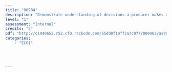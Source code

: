 ```yaml
---
title: "90984"
description: "Demonstrate understanding of decisions a producer makes about production"
level: "1"
assessment: "Internal"
credits: "5"
pdf: "http://c1940652.r52.cf0.rackcdn.com/55dd0f10ff2a7c0777000463/as90984.pdf"
categories:
    - "ECO1"
    
    
    
    
---
```

